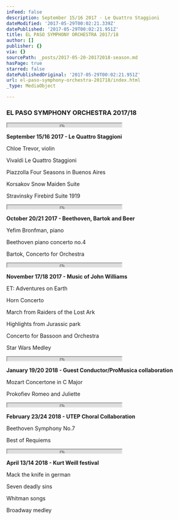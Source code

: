 ```yaml
---
inFeed: false
description: September 15/16 2017 - Le Quattro Staggioni
dateModified: '2017-05-29T00:02:21.339Z'
datePublished: '2017-05-29T00:02:21.951Z'
title: EL PASO SYMPHONY ORCHESTRA 2017/18
author: []
publisher: {}
via: {}
sourcePath: _posts/2017-05-20-20172018-season.md
hasPage: true
starred: false
datePublishedOriginal: '2017-05-29T00:02:21.951Z'
url: el-paso-symphony-orchestra-201718/index.html
_type: MediaObject

---
```

### **EL PASO SYMPHONY ORCHESTRA 2017/18**

<iframe src="https://the-grid.github.io/ed-userhtml/?g=eJwDAAAAAAE" height="10" style=""></iframe>

**September 15/16 2017 - Le Quattro Staggioni**

Chloe Trevor, violin

Vivaldi Le Quattro Staggioni

Piazzolla Four Seasons in Buenos Aires

Korsakov Snow Maiden Suite

Stravinsky Firebird Suite 1919

<iframe src="https://the-grid.github.io/ed-userhtml/?g=eJwDAAAAAAE" height="10" style=""></iframe>

**October 20/21 2017 - Beethoven, Bartok and Beer**

Yefim Bronfman, piano

Beethoven piano concerto no.4

Bartok, Concerto for Orchestra

<iframe src="https://the-grid.github.io/ed-userhtml/?g=eJwDAAAAAAE" height="10" style=""></iframe>

**November 17/18 2017 - Music of John Williams**

ET: Adventures on Earth

Horn Concerto

March from Raiders of the Lost Ark

Highlights from Jurassic park

Concerto for Bassoon and Orchestra

Star Wars Medley

<iframe src="https://the-grid.github.io/ed-userhtml/?g=eJwDAAAAAAE" height="10" style=""></iframe>

**January 19/20 2018 - Guest Conductor/ProMusica collaboration**

Mozart Concertone in C Major

Prokofiev Romeo and Juliette

<iframe src="https://the-grid.github.io/ed-userhtml/?g=eJwDAAAAAAE" height="10" style=""></iframe>

**February 23/24 2018 - UTEP Choral Collaboration**

Beethoven Symphony No.7

Best of Requiems

<iframe src="https://the-grid.github.io/ed-userhtml/?g=eJwDAAAAAAE" height="10" style=""></iframe>

**April 13/14 2018 - Kurt Weill festival**

Mack the knife in german

Seven deadly sins

Whitman songs

Broadway medley